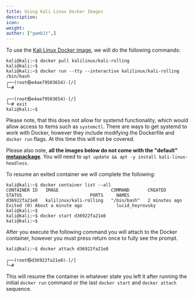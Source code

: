```yaml
---
title: Using Kali Linux Docker Images
description:
icon:
weight:
author: ["gamb1t",]
---
```


To use the [Kali Linux Docker image](/docs/containers/official-kalilinux-docker-images/), we will do the following commands:

```console
kali@kali:~$ docker pull kalilinux/kali-rolling
kali@kali:~$
kali@kali:~$ docker run --tty --interactive kalilinux/kali-rolling /bin/bash
┌──(root㉿e4ae79503654)-[/]
└─#

┌──(root㉿e4ae79503654)-[/]
└─# exit
kali@kali:~$
```

Please note, that this does not allow for systemd functionality, which would allow access to items such as `systemctl`. There are ways to get systemd to work with Docker, however they include modifying the Dockerfile and `docker run` flags. At this time this will not be covered.

Please also note, **all the images below do not come with the "default" [metapackage](/docs/general-use/metapackages/)**. You will need to `apt update && apt -y install kali-linux-headless`.

To resume an exited container we will complete the following:

```console
kali@kali:~$ docker container list --all
CONTAINER ID   IMAGE                    COMMAND       CREATED         STATUS                          PORTS     NAMES
d36922fa21e8   kalilinux/kali-rolling   "/bin/bash"   2 minutes ago   Exited (0) About a minute ago             lucid_heyrovsky
kali@kali:~$
kali@kali:~$ docker start d36922fa21e8
kali@kali:~$
```

After you execute the following command you will attach to the Docker container, however you must press return once to fully see the prompt.

```console
kali@kali:~$ docker attach d36922fa21e8

┌──(root㉿d36922fa21e8)-[/]
└─#
```

This will resume the container in whatever state you left it after running the initial `docker run` command or the last `docker start` and `docker attach` sequence.
